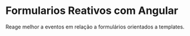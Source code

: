 <h1>Formularios Reativos com Angular</h1>
<p>Reage melhor a eventos em relação a formulários orientados a templates.</p>